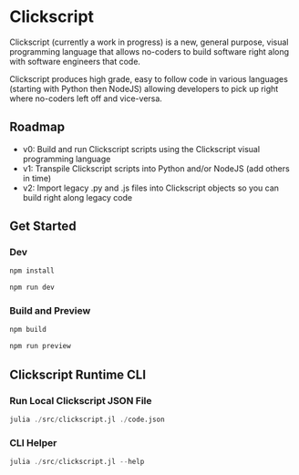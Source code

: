 # Clickscript

Clickscript (currently a work in progress) is a new, general purpose, visual programming language that allows no-coders to build software right along with software engineers that code.

Clickscript produces high grade, easy to follow code in various languages (starting with Python then NodeJS) allowing developers to pick up right where no-coders left off and vice-versa.

## Roadmap
- v0: Build and run Clickscript scripts using the Clickscript visual programming language
- v1: Transpile Clickscript scripts into Python and/or NodeJS (add others in time)
- v2: Import legacy .py and .js files into Clickscript objects so you can build right along legacy code

## Get Started

### Dev
```bash
npm install

npm run dev
```

### Build and Preview
```bash
npm build

npm run preview
```

## Clickscript Runtime CLI

### Run Local Clickscript JSON File
```julia
julia ./src/clickscript.jl ./code.json
```

### CLI Helper
```julia
julia ./src/clickscript.jl --help
```